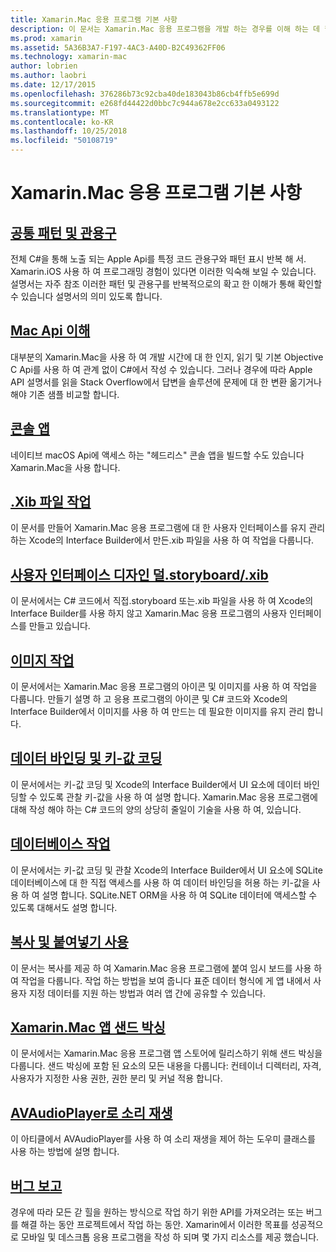 ```yaml
---
title: Xamarin.Mac 응용 프로그램 기본 사항
description: 이 문서는 Xamarin.Mac 응용 프로그램을 개발 하는 경우를 이해 하는 데 필요한 다양 한 개념을 설명 하는 지침에 연결 합니다.
ms.prod: xamarin
ms.assetid: 5A36B3A7-F197-4AC3-A40D-B2C49362FF06
ms.technology: xamarin-mac
author: lobrien
ms.author: laobri
ms.date: 12/17/2015
ms.openlocfilehash: 376286b73c92cba40de183043b86cb4ffb5e699d
ms.sourcegitcommit: e268fd44422d0bbc7c944a678e2cc633a0493122
ms.translationtype: MT
ms.contentlocale: ko-KR
ms.lasthandoff: 10/25/2018
ms.locfileid: "50108719"
---
```

# <a name="xamarinmac-application-fundamentals"></a>Xamarin.Mac 응용 프로그램 기본 사항

## <a name="common-patterns-and-idiomsmacapp-fundamentalspatternsmd"></a>[공통 패턴 및 관용구](~/mac/app-fundamentals/patterns.md)

전체 C#을 통해 노출 되는 Apple Api를 특정 코드 관용구와 패턴 표시 반복 해 서. Xamarin.iOS 사용 하 여 프로그래밍 경험이 있다면 이러한 익숙해 보일 수 있습니다. 설명서는 자주 참조 이러한 패턴 및 관용구를 반복적으로의 확고 한 이해가 통해 확인할 수 있습니다 설명서의 의미 있도록 합니다.

## <a name="understanding-mac-apismacapp-fundamentalsmac-apismd"></a>[Mac Api 이해](~/mac/app-fundamentals/mac-apis.md)

대부분의 Xamarin.Mac을 사용 하 여 개발 시간에 대 한 인지, 읽기 및 기본 Objective C Api를 사용 하 여 관계 없이 C#에서 작성 수 있습니다. 그러나 경우에 따라 Apple API 설명서를 읽을 Stack Overflow에서 답변을 솔루션에 문제에 대 한 변환 옮기거나 해야 기존 샘플 비교할 합니다.

## <a name="console-appsmacapp-fundamentalsconsolemd"></a>[콘솔 앱](~/mac/app-fundamentals/console.md)

네이티브 macOS Api에 액세스 하는 "헤드리스" 콘솔 앱을 빌드할 수도 있습니다 Xamarin.Mac을 사용 합니다.

## <a name="working-with-xib-filesmacapp-fundamentalsxibmd"></a>[.Xib 파일 작업](~/mac/app-fundamentals/xib.md)

이 문서를 만들어 Xamarin.Mac 응용 프로그램에 대 한 사용자 인터페이스를 유지 관리 하는 Xcode의 Interface Builder에서 만든.xib 파일을 사용 하 여 작업을 다룹니다.

## <a name="storyboardxib-less-user-interface-designmacapp-fundamentalsxibless-uimd"></a>[사용자 인터페이스 디자인 덜.storyboard/.xib](~/mac/app-fundamentals/xibless-ui.md)

이 문서에서는 C# 코드에서 직접.storyboard 또는.xib 파일을 사용 하 여 Xcode의 Interface Builder를 사용 하지 않고 Xamarin.Mac 응용 프로그램의 사용자 인터페이스를 만들고 있습니다.

## <a name="working-with-imagesmacapp-fundamentalsimagemd"></a>[이미지 작업](~/mac/app-fundamentals/image.md)

이 문서에서는 Xamarin.Mac 응용 프로그램의 아이콘 및 이미지를 사용 하 여 작업을 다룹니다. 만들기 설명 하 고 응용 프로그램의 아이콘 및 C# 코드와 Xcode의 Interface Builder에서 이미지를 사용 하 여 만드는 데 필요한 이미지를 유지 관리 합니다.

## <a name="data-binding-and-key-value-codingmacapp-fundamentalsdatabindingmd"></a>[데이터 바인딩 및 키-값 코딩](~/mac/app-fundamentals/databinding.md)

이 문서에서는 키-값 코딩 및 Xcode의 Interface Builder에서 UI 요소에 데이터 바인딩할 수 있도록 관찰 키-값을 사용 하 여 설명 합니다. Xamarin.Mac 응용 프로그램에 대해 작성 해야 하는 C# 코드의 양의 상당히 줄일이 기술을 사용 하 여, 있습니다. 

## <a name="working-with-databasesmacapp-fundamentalsdatabasesmd"></a>[데이터베이스 작업](~/mac/app-fundamentals/databases.md)

이 문서에서는 키-값 코딩 및 관찰 Xcode의 Interface Builder에서 UI 요소에 SQLite 데이터베이스에 대 한 직접 액세스를 사용 하 여 데이터 바인딩을 허용 하는 키-값을 사용 하 여 설명 합니다. SQLite.NET ORM을 사용 하 여 SQLite 데이터에 액세스할 수 있도록 대해서도 설명 합니다.

## <a name="working-with-copy-and-pastemacapp-fundamentalscopy-pastemd"></a>[복사 및 붙여넣기 사용](~/mac/app-fundamentals/copy-paste.md)

이 문서는 복사를 제공 하 여 Xamarin.Mac 응용 프로그램에 붙여 임시 보드를 사용 하 여 작업을 다룹니다. 작업 하는 방법을 보여 줍니다 표준 데이터 형식에 게 앱 내에서 사용자 지정 데이터를 지원 하는 방법과 여러 앱 간에 공유할 수 있습니다.

## <a name="sandboxing-a-xamarinmac-appmacapp-fundamentalssandboxingmd"></a>[Xamarin.Mac 앱 샌드 박싱](~/mac/app-fundamentals/sandboxing.md)

이 문서에서는 Xamarin.Mac 응용 프로그램 앱 스토어에 릴리스하기 위해 샌드 박싱을 다룹니다. 샌드 박싱에 포함 된 요소의 모든 내용을 다룹니다: 컨테이너 디렉터리, 자격, 사용자가 지정한 사용 권한, 권한 분리 및 커널 적용 합니다.

## <a name="playing-sound-with-avaudioplayermacapp-fundamentalssoundsmd"></a>[AVAudioPlayer로 소리 재생](~/mac/app-fundamentals/sounds.md)

이 아티클에서 AVAudioPlayer를 사용 하 여 소리 재생을 제어 하는 도우미 클래스를 사용 하는 방법에 설명 합니다.

## <a name="reporting-bugsmacapp-fundamentalstroubleshootingmd"></a>[버그 보고](~/mac/app-fundamentals/troubleshooting.md)

경우에 따라 모든 갇 힐을 원하는 방식으로 작업 하기 위한 API를 가져오려는 또는 버그를 해결 하는 동안 프로젝트에서 작업 하는 동안. Xamarin에서 이러한 목표를 성공적으로 모바일 및 데스크톱 응용 프로그램을 작성 하 되며 몇 가지 리소스를 제공 했습니다.
